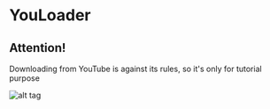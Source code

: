 # YouLoader

## Attention!
Downloading from YouTube is against its rules, so it's only for tutorial purpose

![alt tag](https://www.youtube.com/yts/img/yt_1200-vfl4C3T0K.png)